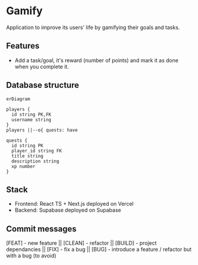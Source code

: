 # Gamify

Application to improve its users' life by gamifying their goals and tasks.

## Features

- Add a task/goal, it's reward (number of points) and mark it as done when
  you complete it.

## Database structure

```mermaid
erDiagram

players {
  id string PK,FK
  username string
}
players ||--o{ quests: have

quests {
  id string PK
  player_id string FK
  title string
  description string
  xp number
}
```

## Stack

- Frontend: React TS + Next.js deployed on Vercel
- Backend: Supabase deployed on Supabase

## Commit messages

[FEAT] - new feature ||
[CLEAN] - refactor ||
[BUILD] - project dependancies ||
[FIX] - fix a bug ||
[BUG] - introduce a feature / refactor but with a bug (to avoid)
